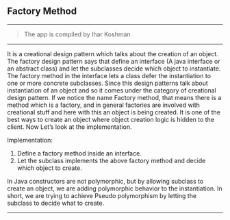 ## Factory Method
-------------------
> The app is compiled by Ihar Koshman
***

It is a creational design pattern which talks about the creation of an object. The factory design pattern says 
that define an interface (A java interface or an abstract class) and let the subclasses decide which object to instantiate. 
The factory method in the interface lets a class defer the instantiation to one or more concrete subclasses. 
Since this design patterns talk about instantiation of an object and so it comes under the category of creational design pattern. 
If we notice the name Factory method, that means there is a method which is a factory, and in general factories are involved 
with creational stuff and here with this an object is being created. It is one of the best ways to create an object where 
object creation logic is hidden to the client. Now Let’s look at the implementation.

Implementation: 
1. Define a factory method inside an interface.
2. Let the subclass implements the above factory method and decide which object to create.

In Java constructors are not polymorphic, but by allowing subclass to create an object, we are adding polymorphic behavior 
    to the instantiation. In short, we are trying to achieve Pseudo polymorphism by letting the subclass to decide what 
    to create.

***